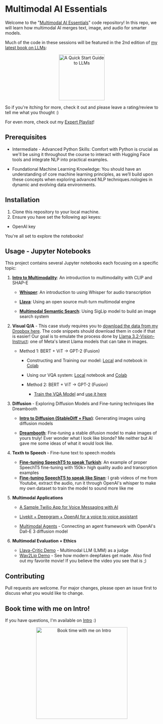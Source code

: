 # Multimodal AI Essentials

Welcome to the "[Multimodal AI Essentials](https://www.oreilly.com/live-events/multimodal-ai-essentials/0642572002285)" code repository! In this repo, we will learn how multimodal AI merges text, image, and audio for smarter models.

Much of the code in these sessions will be featured in the 2nd edition of [my latest book on LLMs](https://a.co/d/ckinlUl):

<div align="center">
    <a href="https://a.co/d/ckinlUl">
        <img src="images/book.jpg" width="150" alt="A Quick Start Guide to LLMs">
    </a>
</div>

So if you're itching for more, check it out and please leave a rating/review to tell me what you thought :)

For even more, check out my [Expert Playlist](https://learning.oreilly.com/playlists/2953f6c7-0e13-49ac-88e2-b951e11388de)!

## Prerequisites


- Intermediate - Advanced Python Skills: Comfort with Python is crucial as we'll be using it throughout the course to interact with Hugging Face tools and integrate NLP into practical examples.

- Foundational Machine Learning Knowledge: You should have an understanding of core machine learning principles, as we’ll build upon these concepts when exploring advanced NLP techniques.nologies in dynamic and evolving data environments.

## Installation

1. Clone this repository to your local machine.
2. Ensure you have set the following api keyes:

- OpenAI key

You're all set to explore the notebooks!

## Usage - Jupyter Notebooks

This project contains several Jupyter notebooks each focusing on a specific topic:

1. **[Intro to Multimodality](https://colab.research.google.com/drive/1zYSzDuYFa_cbRlti3scUjfmvradK8Sf4?usp=sharing)**: An introduction to multimodality with CLIP and SHAP-E

	- **[Whisper](https://colab.research.google.com/drive/1KxLWEEBtgix4zgP52pnxlIoJrZ8sHEYC?usp=sharing)**: An introduction to using Whisper for audio transcription

	- **[Llava](https://colab.research.google.com/drive/1IwNAz1Ee4YUSRNCU-SOsa7FS8Q2vmpoL?usp=sharing)**: Using an open source mult-turn multimodal engine

	- [**Multimodal Semantic Search**](https://colab.research.google.com/drive/1aUz0FKQDSAyXyhRyvkkRsSy7S30mpRJc?usp=sharing): Using SigLip model to build an image search system


2. **Visual Q/A** - This case study requires you to [download the data from my Dropbox here](https://www.dropbox.com/scl/fo/w6iyfox8gnflvm7g10n47/AB47L7tNEl2Q8eyemZa2GMA?rlkey=v9s8bv6cmjukykpilzimswar0&st=fbulzw4e&dl=0). The code snippets should download them in code if that is easier! Our goal is to emulate the process done by [Llama 3.2-Vision-Instruct](https://colab.research.google.com/drive/1r6Nab2L7rYUBV5e8K8u8EFw98adJu5uh?usp=sharing): one of Meta's latest Llama models that can take in images.
	
	- Method 1: BERT + ViT -> GPT-2 (Fusion)

		- Constructing and Training our model: [Local](notebooks/constructing_a_vqa_system.ipynb) and notebook in [Colab](https://colab.research.google.com/drive/1zvbruS1DvFrVgXjNouSrrF9-PphKLWWl?usp=sharing)
		- Using our VQA system: [Local](notebooks/using_our_vqa.ipynb) notebook and [Colab](https://colab.research.google.com/drive/16GOBndQuIBO-UfXdpPte-PXaZS2nsW1H?usp=sharing)
	
		- Method 2: BERT + ViT -> GPT-2 (Fusion)
			- [Train the VQA Model](https://colab.research.google.com/drive/1DSh8_yfubuu5xPVM2BQ-I_eH5rrxLKZU?usp=sharing) and [use it here](https://colab.research.google.com/drive/1AWAk7NTvgTbjktUNB6bmS6T37bgTzRgt?usp=sharing)

3. **Diffusion** - Exploring Diffusion Models and Fine-tuning techniques like Dreambooth

	- **[Intro to Diffusion (StableDiff + Flux)](https://colab.research.google.com/drive/1EtvcJGs_LdcQfSkbffKWKut8Zk7fccCX?usp=sharing)**: Generating images using diffusion models

	- **[Dreambooth](https://colab.research.google.com/drive/1tQt1pE6l0MI79W8ZX0MMu0YVmF2I0GB3?usp=sharing)**: Fine-tuning a stable difusion model to make images of yours truly! Ever wonder what I look like blonde? Me neither but AI gave me some ideas of what it would look like.

4. **Texth to Speech** - Fine-tune text to speech models

	- **[Fine-tuning SpeechT5 to speak Turkish](https://colab.research.google.com/drive/1ZWW2HjvywU48ExX22ZgkZ56MJ50uD4tS?usp=sharing)**: An example of proper SpeechT5 fine-tuning with 150k> high quality audio and transcrption examples
	- **[Fine-tuning SpeechT5 to speak like Sinan](https://colab.research.google.com/drive/1CVdyEvBq-7uerFLOmKPolcT3Z8J2rhAm?usp=sharing)**: I grab videos of me from Youtube, extract the audio, run it through OpenAI's whisper to make my own dataset to train the model to sound more like me

5. **Multimodal Applications**

	- [A Sample Twilio App for Voice Messaging with AI](flask/README.md)

	- [Livekit + Deepgram + OpenAI for a voice to voice assistant](voice-to-voice/README.md)

	- [Multimodal Agents](notebooks/Visual%20Agent.ipynb) - Connecting an agent framework with OpenAI's Dall-E 3 diffusion model

6. **Multimodal Evaluation + Ethics**

	- [Llava-Critic Demo](https://colab.research.google.com/drive/1y0SCzTrjAI0KHp_TxWlkfSCuQYnfbeHM?usp=sharing) - Multimodal LLM (LMM) as a judge
	- [Wav2Lip Demo](https://colab.research.google.com/drive/1nlhVZvi_s2jXpG864r3_NohrjyHG5V7j?usp=sharing) - See how modern deepfakes get made. Also find out my favorite movie! If you believe the video you see that is ;) 

## Contributing
Pull requests are welcome. For major changes, please open an issue first to discuss what you would like to change.

## Book time with me on Intro!
If you have questions, I'm available on [Intro](https://intro.co/sinanozdemir) :) 

<div style="text-align: center;">
    <a href="https://intro.co/sinanozdemir">
        <img src="images/intro.png" width="300" alt="Book time with me on Intro">
    </a>
</div>
